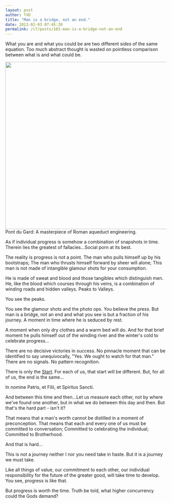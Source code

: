 ```yaml
---
layout: post
author: TVD
title: "Man is a bridge, not an end."
date: 2013-02-03 07:45:20
permalink: /c7/posts/101-man-is-a-bridge-not-an-end
---
```


What you are and what you could be are two different sides of the same equation. Too much abstract thought is wasted on pointless comparison between what is and what could be.

<img src="https://techoctave.com/c7/static/pont_du_gard.jpg" width="520"/>
Pont du Gard: A masterpiece of Roman aqueduct engineering.

As if individual progress is somehow a combination of snapshots in time. Therein lies the greatest of fallacies...Social porn at its best.

The reality is progress is not a point. The man who pulls himself up by his bootstraps; The man who thrusts himself forward by sheer will alone; This man is not made of intangible glamour shots for your consumption.

He is made of sweat and blood and those tangibles which distinguish men. He, like the blood which courses through his veins, is a combination of winding roads and hidden valleys. Peaks to Valleys. 

You see the peaks. 

You see the glamour shots and the photo ops. You believe the press. But man is a bridge, not an end and what you see is but a fraction of his journey. A moment in time where he is seduced by rest.

A moment when only dry clothes and a warm bed will do. And for that brief moment he pulls himself out of the winding river and the winter's cold to celebrate progress...

There are no decisive victories in success. No pinnacle moment that can be identified to say unequivocally, "Yes. We ought to watch for that man." There are no signals. No pattern recognition.

There is only the [Start][1]. For each of us, that start will be different. But, for all of us, the end is the same...

In nomine Patris, et Filii, et Spiritus Sancti.

And between this time and then...Let us measure each other, not by where we've found one another, but in what we do between this day and then. But that's the hard part - isn't it?

That means that a man's worth cannot be distilled in a moment of preconception. That means that each and every one of us must be committed to conversation; Committed to celebrating the individual; Committed to Brotherhood.

And that is hard...

This is not a journey neither I nor you need take in haste. But it is a journey we must take. 

Like all things of value, our commitment to each other, our individual responsibility for the future of the greater good, will take time to develop. You see, progress is like that.


But progress is worth the time. Truth be told, what higher concurrency could the Gods demand?


  [1]: https://techoctave.com/c7/posts/1-hello-world
